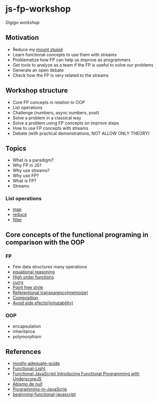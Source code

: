# js-fp-workshop

_Gigigo workshop_

## Motivation

* Reduce my [mount stupid](http://www.javiergarzas.com/2017/12/el-monte-de-la-estupidez.html)
* Learn functional concepts to use them with streams
* Problematize how FP can help us improve as programmers
* Get tools to analyze as a team if the FP is useful to solve our problems
* Generate an open debate
* Check how the FP is very related to the streams

## Workshop structure

* Core FP concepts in relation to OOP
* List operations
* Challenge (numbers, async numbers, post)
* Solve a problem in a classical way
* Solve a problem using FP concepts on improve steps
* How to use FP concepts with streams
* Debate (with practical demonstrations, NOT ALLOW ONLY THEORY)

## Topics

* What is a paradigm?
* Why FP in JS?
* Why use streams?
* Why use FP?
* What is FP?
* Streams

### List operations

* [map](https://developer.mozilla.org/es/docs/Web/JavaScript/Referencia/Objetos_globales/Array/map)
* [reduce](https://developer.mozilla.org/es/docs/Web/JavaScript/Referencia/Objetos_globales/Array/reduce)
* [filter](https://developer.mozilla.org/es/docs/Web/JavaScript/Referencia/Objetos_globales/Array/filter)


## Core concepts of the functional programing in comparison with the OOP

### FP

* Few data structures many operations
* [equational reasoning](https://github.com/idcmardelplata/functional-programming-jargon/tree/master#razonamiento-equacional)
* [High order functions](https://github.com/idcmardelplata/functional-programming-jargon/tree/master#funciones-de-orden-superior-hof)
* [curry](https://github.com/idcmardelplata/functional-programming-jargon/tree/master#currying)
* [Point free style](https://github.com/idcmardelplata/functional-programming-jargon/tree/master#idempotente)
* [Referentional transparency(memoize)](https://github.com/idcmardelplata/functional-programming-jargon/tree/master#pureza)
* [Composition](https://github.com/idcmardelplata/functional-programming-jargon/tree/master#composici%C3%B3n-funcional)
* [Avoid side efects(inmutability)](https://github.com/idcmardelplata/functional-programming-jargon/tree/master#efectos-secundarios)

### OOP

* encapsulation
* inheritance
* polymorphism

## References

* [mostly-adequate-guide](https://github.com/MostlyAdequate/mostly-adequate-guide)
* [Functional-Light](https://github.com/getify/Functional-Light-JS)
* [Functional JavaScript Introducing Functional Programming with UnderscoreJS ](https://github.com/transidai1705/javascript-ebooks/blob/master/%5BFunctional%20JavaScript%20Introducing%20Functional%20Programming%20with%20UnderscoreJS%201st%20Edition%20by%20Michael%20Fogus%20-%202013%5D.pdf)
* [Abismo de null](https://elabismodenull.wordpress.com/category/programacion-funcional/)
* [Programming-in-JavaScrip](http://pepa.holla.cz/wp-content/uploads/2016/08/Functional-Programming-in-JavaScript.pdf)
* [beginning-functional-javascript](http://www.allitebooks.com/beginning-functional-javascript/)
